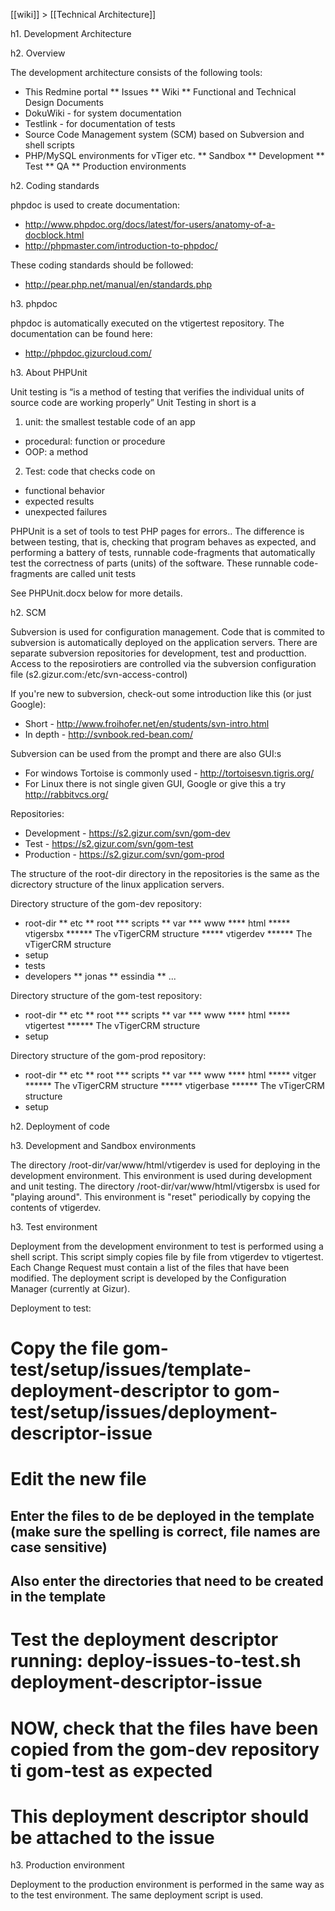 [[wiki]] > [[Technical Architecture]]

h1. Development Architecture


h2. Overview

The development architecture consists of the following tools:
* This Redmine portal
** Issues
** Wiki
** Functional and Technical Design Documents
* DokuWiki - for system documentation
* Testlink - for documentation of tests
* Source Code Management system (SCM) based on Subversion and shell scripts
* PHP/MySQL environments for vTiger etc.
** Sandbox
** Development
** Test
** QA
** Production environments


h2. Coding standards

phpdoc is used to create documentation:
* http://www.phpdoc.org/docs/latest/for-users/anatomy-of-a-docblock.html
* http://phpmaster.com/introduction-to-phpdoc/

These coding standards should be followed:
* http://pear.php.net/manual/en/standards.php


h3. phpdoc

phpdoc is automatically executed on the vtigertest repository. The documentation can be found here:
* http://phpdoc.gizurcloud.com/


h3. About PHPUnit

Unit testing is “is a method of testing that verifies the individual units of source code are working properly”
Unit Testing in short is a 
1.	unit: the smallest testable code of an app
-	procedural: function or procedure
-	OOP: a method
2.	Test: code that checks code on
-	functional behavior
-	expected results
-	unexpected failures

PHPUnit is a set of tools to test PHP pages for errors.. The difference is between testing, that is, checking that program behaves as expected, and performing a battery of tests, runnable code-fragments that automatically test the correctness of parts (units) of the software. These runnable code-fragments are called unit tests

See PHPUnit.docx below for more details.


h2. SCM

Subversion is used for configuration management. Code that is commited to subversion is automatically deployed on the application servers. There are separate subversion repositories for development, test and producttion. Access to the reposirotiers are controlled via the subversion configuration file (s2.gizur.com:/etc/svn-access-control)

If you're new to subversion, check-out some introduction like this (or just Google):
* Short - http://www.froihofer.net/en/students/svn-intro.html
* In depth - http://svnbook.red-bean.com/

Subversion can be used from the prompt and there are also GUI:s
* For windows Tortoise is commonly used - http://tortoisesvn.tigris.org/
* For Linux there is not single given GUI, Google or give this a try http://rabbitvcs.org/

Repositories:
* Development - https://s2.gizur.com/svn/gom-dev
* Test - https://s2.gizur.com/svn/gom-test
* Production - https://s2.gizur.com/svn/gom-prod

The structure of the root-dir directory in the repositories is the same as the dicrectory structure of the linux application servers. 

Directory structure of the gom-dev repository:
* root-dir
** etc
** root
*** scripts
** var
*** www
**** html
***** vtigersbx
****** The vTigerCRM structure
***** vtigerdev
****** The vTigerCRM structure
* setup
* tests
* developers
** jonas
** essindia
** ...

Directory structure of the gom-test repository:
* root-dir
** etc
** root
*** scripts
** var
*** www
**** html
***** vtigertest
****** The vTigerCRM structure
* setup

Directory structure of the gom-prod repository:
* root-dir
** etc
** root
*** scripts
** var
*** www
**** html
***** vitger<client>
****** The vTigerCRM structure
***** vtigerbase
****** The vTigerCRM structure
* setup


h2. Deployment of code

h3. Development and Sandbox environments

The directory /root-dir/var/www/html/vtigerdev is used for deploying in the development environment. This environment is used during development and unit testing.
The directory /root-dir/var/www/html/vtigersbx is used for "playing around". This environment is "reset" periodically by copying the contents of vtigerdev. 


h3. Test environment

Deployment from the development environment to test is performed using a shell script. This script simply copies file by file from vtigerdev to vtigertest.
Each Change Request must contain a list of the files that have been modified. The deployment script is developed by the Configuration Manager (currently at Gizur).

Deployment to test:
# Copy the file gom-test/setup/issues/template-deployment-descriptor to gom-test/setup/issues/deployment-descriptor-issue<NUMBER>
# Edit the new file
## Enter the files to de be deployed in the template (make sure the spelling is correct, file names are case sensitive)
## Also enter the directories that need to be created in the template
# Test the deployment descriptor running: deploy-issues-to-test.sh deployment-descriptor-issue<NUMBER>
# NOW, check that the files have been copied from the gom-dev repository ti gom-test as expected
# This deployment descriptor should be attached to the issue


h3. Production environment

Deployment to the production environment is performed in the same way as to the test environment. The same deployment script is used.